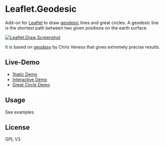 Leaflet.Geodesic
================

Add-on for [Leaflet](http://leafletjs.com/) to draw [geodesic](http://en.wikipedia.org/wiki/Geodesics_on_an_ellipsoid) lines and great circles. A geodesic line is the shortest path between two given positions on the earth surface.

[<img src="http://www.thasler.org/leaflet.geodesic/example/interactive.png" alt="Leaflet.Draw Screenshot" />](http://www.thasler.org/leaflet.geodesic/example/interactive.html)

It is based on [geodesy](https://github.com/chrisveness/geodesy) by Chris Veness that gives extremely precise results.


Live-Demo
---------
- [Static Demo](http://www.thasler.org/leaflet.geodesic/example/simple.html)
- [Interactive Demo](http://www.thasler.org/leaflet.geodesic/example/interactive.html)
- [Great Circle Demo](http://www.thasler.org/leaflet.geodesic/example/circle.html)

Usage
-----
See examples.

License
-------
GPL V3


